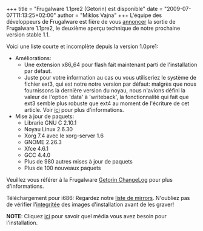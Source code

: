 +++
title = "Frugalware 1.1pre2 (Getorin) est disponible"
date = "2009-07-07T11:13:25+02:00"
author = "Miklos Vajna"
+++
L'équipe des développeurs de Frugalware est fière de vous [annoncer](/news/138) la sortie de Frugalware 1.1pre2, le deuxième aperçu technique de notre prochaine version stable 1.1.  

 Voici une liste courte et incomplète depuis la version 1.0pre1:  

* Améliorations:
	+ Une extension x86\_64 pour flash fait maintenant parti de l'installation par défaut.
	+ Juste pour votre information au cas ou vous utiliseriez le système de fichier ext3, qui est notre notre version par défaut: malgrès que nous fournissons la dernière version du noyau, nous n'avions défini la valeur de l'option 'data' à 'writeback', la fonctionnalité qui fait que ext3 semble plus robuste que ext4 au moment de l'écriture de cet article. Voir [ici](http://lwn.net/Articles/328363/) pour plus d'informations.
* Mise à jour de paquets:
	+ Librarie GNU C 2.10.1
	+ Noyau Linux 2.6.30
	+ Xorg 7.4 avec le xorg-server 1.6
	+ GNOME 2.26.3
	+ Xfce 4.6.1
	+ GCC 4.4.0
	+ Plus de 980 autres mises à jour de paquets
	+ Plus de 100 nouveaux paquets


 Veuillez vous référer à la Frugalware [Getorin ChangeLog](http://ftp.frugalware.org/pub/frugalware/frugalware-testing/ChangeLog.txt) pour plus d'informations.  

 Téléchargement pour i686: Regardez notre [liste de mirrors](http://frugalware.org/download/frugalware-testing-iso). N'oubliez pas de vérifier l'[integritée](http://frugalware.org/download/frugalware-testing-iso/SHA1SUMS) des images d'installation avant de les graver!  

**NOTE**: Cliquez [ici](/docs/install#_choosing_installation_flavor) pour savoir quel média vous avez besoin pour l'installation.  
